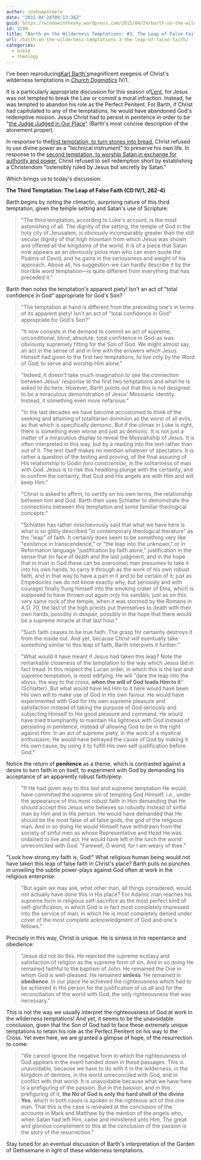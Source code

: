 ```yaml
---
author: joshuapsteele
date: "2015-04-24T09:13:36Z"
guid: https://windowinthesky.wordpress.com/2015/04/24/barth-on-the-wilderness-temptations-3-the-leap-of-false-faith/
id: 3299
title: "Barth on the Wilderness Temptations: #3, The Leap of False Faith"
url: /barth-on-the-wilderness-temptations-3-the-leap-of-false-faith/
categories:
  - bible
  - theology
---
```


I've been reproducing[Karl Barth's](http://en.wikipedia.org/wiki/Karl_Barth)magnificent exegesis of Christ's wilderness temptations in *[Church Dogmatics](http://en.wikipedia.org/wiki/Church_Dogmatics)* IV/1.

It is a particularly appropriate discussion for this season of[Lent](http://en.wikipedia.org/wiki/Lent), for Jesus was not tempted to break the Law or commit a moral infraction. Instead, he was tempted to abandon his role as the Perfect Penitent. For Barth, if Christ had capitulated to any of the temptations, he would have abandoned God's redemptive mission. Jesus Christ had to persist in penitence in order to be "[the Judge Judged in Our Place](https://books.google.com/books?id=BAzwi9GQHtoC&amp;pg=PA211&lpg=PA211&dq=judge+judged+in+our+place&source=bl&ots=6QQm6gLbOc&sig=T82UORb7xuRT8l8I__5370Dilk0&hl=en&sa=X&ei=SRrtVOTuJK3ksATGrIDoDw&ved=0CCYQ6AEwAQ#v=onepage&q=judge%20judged%20in%20our%20place&f=false)" (Barth's most concise description of the atonement proper).

In response to the[first temptation, to turn stones into bread](https://joshuapsteele.com/barth-on-the-wilderness-temptations-1-stones-into-bread), Christ refused to use divine power as a "technical instrument" to preserve his own life. In response to the [second temptation, to worship Satan in exchange for authority and power](https://joshuapsteele.com/barth-on-the-wilderness-temptations-2-christendoms-cost-worship-satan), Christ refused to sell redemption short by establishing a Christendom "ostensibly ruled by Jesus but secretly by Satan."

Which brings us to today's discussion:

**The Third Temptation: The Leap of False Faith (CD IV/1, 262-4)**

Barth begins by noting the climactic, surprising nature of this third temptation, given the temple setting and Satan's use of Scripture:

> "The third temptation, according to Luke's account, is the most astonishing of all. The dignity of the setting, the temple of God in the holy city of Jerusalem, is obviously incomparably greater than the still secular dignity of that high mountain from which Jesus was shown and offered all the kingdoms of the world. It is of a piece that Satan now appears as an obviously pious man who can even quote the Psalms of David, and he gains in the seriousness and weight of his approach. Above all, his suggestion-we can hardly describe it by the horrible word temptation—is quite different from everything that has preceded it."

Barth then notes the temptation's apparent piety! Isn't an act of "total confidence in God" appropriate for God's Son?

> "The temptation at hand is different from the preceding one's in terms of its apparent piety! Isn't an act of "total confidence in God" appropriate for God's Son?"

> "It now consists in the demand to commit an act of supreme, unconditional, blind, absolute, total confidence in God-as was obviously supremely fitting for the Son of God. We might almost say, an act in the sense of and in line with the answers which Jesus Himself had given to the first two temptations, to live only by the Word of God, to serve and worship Him alone."

> "Indeed, it doesn't take much imagination to see the connection between Jesus' response to the first two temptations and what he is asked to do here. However, Barth points out that this is not designed to be a miraculous demonstration of Jesus' Messianic identity. Instead, it something even more nefarious:"

> "In the last decades we have become accustomed to think of the seeking and attaining of totalitarian dominion as the worst of all evils, as that which is specifically demonic. But if the climax in Luke is right, there is something even worse and just as demonic. It is not just a matter of a miraculous display to reveal the Messiahship of Jesus. It is often interpreted in this way, but by a reading into the text rather than out of it. The text itself makes no mention whatever of spectators. It is rather a question of the testing and proving, of the final assuring of His relationship to God*in foro conscientiae*, in the solitariness of man with God. Jesus is to risk this headlong plunge with the certainty, and to confirm the certainty, that God and His angels are with Him and will keep Him."

> "Christ is asked to affirm, to certify on his own terms, the relationship between him and God. Barth then uses Schlatter to demonstrate the connections between this temptation and some familiar theological concepts:"

> "Schlatter has rather mischievously said that what we have here is what is so glibly described "in contemporary theological literature" as the "leap" of faith. It certainly does seem to be something very like "existence in transcendence," or "the leap into the unknown," or in Reformation language "justification by faith alone," justification in the sense that (in face of death and the last judgment, and in the hope that in trust in God these can be overcome) man presumes to take it into his own hands, to carry it through as the work of his own robust faith, and in that way to have a part in it and to be certain of it; just as Empedocles (we do not know exactly why, but seriously and with courage) finally flung himself into the smoking crater of Etna, which is supposed to have thrown out again only his sandals; just as on this very same rock of the temple, when it was stormed by the Romans in A.D. 70, the last of the high priests put themselves to death with their own hands, possibly in despair, possibly in the hope that there would be a supreme miracle at that last hour."

> "Such faith ceases to be true faith. The grasp for certainty destroys it from the inside out. And yet, because Christ will eventually take something similar to this leap of faith, Barth interprets it further:"

> "What would it have meant if Jesus had taken this leap? Note the remarkable closeness of the temptation to the way which Jesus did in fact tread. In this respect the Lucan order, in which this is the last and supreme temptation, is most edifying. He will "dare the leap into the abyss, the way to the cross, **when the will of God leads Him to it**" (Schlatter). But what would have led Him to it here would have been His own will to make use of God in His own favour. He would have experimented with God for His own supreme pleasure and satisfaction instead of taking the purpose of God seriously and subjecting Himself to His good pleasure and command. He would have tried triumphantly to maintain His lightness with God instead of persisting in penitence, instead of allowing God to be in the right against Him. In an act of supreme piety, in the work of a mystical enthusiasm, He would have betrayed the cause of God by making it His own cause, by using it to fulfill His own self-justification before God."

Notice the return of **penitence** as a theme, which is contrasted against a desire to turn faith in on itself, to experiment with God by demanding his acceptance of an apparently robust faith/piety:

> "If He had given way to this last and supreme temptation He would have committed the supreme sin of tempting God Himself, i.e., under the appearance of this most robust faith in Him demanding that He should accept this Jesus who believes so robustly instead of sinful man by Him and in His person. He would have demanded that He should be the most false of all false gods, the god of the religious man. And in so doing He would Himself have withdrawn from the society of sinful men as whose Representative and Head He was ordained to live and act. He would have left in the lurch the world unreconciled with God. "Farewell, O world, for I am weary of thee."

"Look how strong my faith is, God!" What religious human being would not have taken this leap of false faith in Christ's place? Barth pulls no punches in unveiling the subtle power-plays against God often at work in the religious enterprise:

> "But again we may ask, what other man, all things considered, would not actually have done this in His place? For Adamic man reaches his supreme form in religious self-sacrifice as the most perfect kind of self-glorification, in which God is in fact most completely impressed into the service of man, in which He is most completely denied under cover of the most complete acknowledgment of God and one's fellows."

Precisely in this way, Christ is unique. He is sinless in his repentance and obedience:  

> "Jesus did not do this. He rejected the supreme ecstasy and satisfaction of religion as the supreme form of sin. And in so doing He remained faithful to the baptism of John. He remained the One in whom God is well-pleased. He remained **sinless**. He remained in **obedience**. In our place He achieved the righteousness which had to be achieved in His person for the justification of us all and for the reconciliation of the world with God, the only righteousness that was necessary."

This is not the way we usually interpret the righteousness of God at work in the wilderness temptations! And yet, it seems to be the unavoidable conclusion, given that the Son of God had to face these extremely unique temptations to retain his role as the Perfect Penitent on his way to the Cross. Yet even here, we are granted a glimpse of hope, of the resurrection to come:

> "We cannot ignore the negative form in which the righteousness of God appears in the event handed down in these passages. This is unavoidable, because we have to do with it in the wilderness, in the kingdom of demons, in the world unreconciled with God, and in conflict with that world. It is unavoidable because what we have here is a prefiguring of the passion. But in the passion, and in this prefiguring of it, **the No of God is only the hard shell of the divine Yes**, which in both cases is spoken in the righteous act of this one man. That this is the case is revealed at the conclusion of the accounts in Mark and Matthew by the mention of the angels who, when Satan had left Him, came and ministered unto Him. The great and glorious complement to this at the conclusion of the passion is the story of the resurrection."

Stay tuned for an eventual discussion of Barth's interpretation of the Garden of Gethsemane in light of these wilderness temptations.